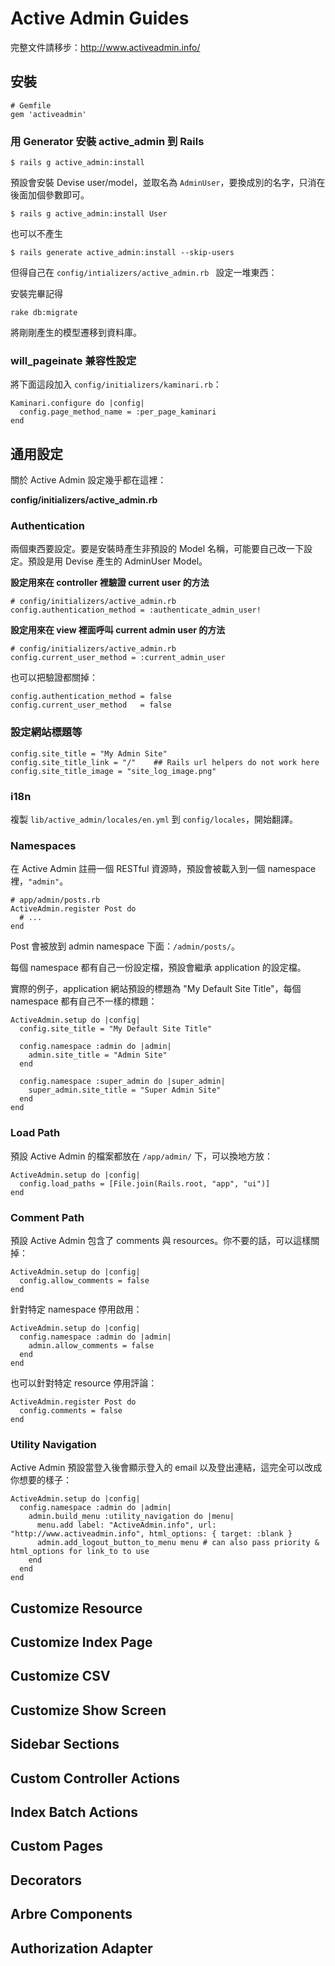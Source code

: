 # Active Admin Guides

完整文件請移步：http://www.activeadmin.info/

## 安裝

```
# Gemfile
gem 'activeadmin'
```

### 用 Generator 安裝 active_admin 到 Rails

    $ rails g active_admin:install

預設會安裝 Devise user/model，並取名為 `AdminUser`，要換成別的名字，只消在後面加個參數即可。

    $ rails g active_admin:install User

也可以不產生

    $ rails generate active_admin:install --skip-users

但得自己在 `config/intializers/active_admin.rb ` 設定一堆東西：

安裝完畢記得

    rake db:migrate

將剛剛產生的模型遷移到資料庫。

### will_pageinate 兼容性設定

將下面這段加入 `config/initializers/kaminari.rb`：

```
Kaminari.configure do |config|
  config.page_method_name = :per_page_kaminari
end
```

## 通用設定

關於 Active Admin 設定幾乎都在這裡：

__config/initializers/active_admin.rb__

### Authentication

兩個東西要設定。要是安裝時產生非預設的 Model 名稱，可能要自己改一下設定。預設是用 Devise 產生的 AdminUser Model。

__設定用來在 controller 裡驗證 current user 的方法__

```
# config/initializers/active_admin.rb
config.authentication_method = :authenticate_admin_user!
```

__設定用來在 view 裡面呼叫 current admin user 的方法__

```
# config/initializers/active_admin.rb
config.current_user_method = :current_admin_user
```

也可以把驗證都關掉：

```
config.authentication_method = false
config.current_user_method   = false
```

### 設定網站標題等

```
config.site_title = "My Admin Site"
config.site_title_link = "/"    ## Rails url helpers do not work here
config.site_title_image = "site_log_image.png"
```

### i18n

複製 `lib/active_admin/locales/en.yml` 到 `config/locales`，開始翻譯。

### Namespaces

在 Active Admin 註冊一個 RESTful 資源時，預設會被載入到一個 namespace 裡，`"admin"`。

```
# app/admin/posts.rb
ActiveAdmin.register Post do
  # ...
end
```

Post 會被放到 admin namespace 下面：`/admin/posts/`。

每個 namespace 都有自己一份設定檔，預設會繼承 application 的設定檔。

實際的例子，application 網站預設的標題為 "My Default Site Title"，每個 namespace 都有自己不一樣的標題：

```
ActiveAdmin.setup do |config|
  config.site_title = "My Default Site Title"

  config.namespace :admin do |admin|
    admin.site_title = "Admin Site"
  end

  config.namespace :super_admin do |super_admin|
    super_admin.site_title = "Super Admin Site"
  end
end
```

### Load Path

預設 Active Admin 的檔案都放在 `/app/admin/` 下，可以換地方放：

```
ActiveAdmin.setup do |config|
  config.load_paths = [File.join(Rails.root, "app", "ui")]
end
```
### Comment Path

預設 Active Admin 包含了 comments 與 resources。你不要的話，可以這樣關掉：

```
ActiveAdmin.setup do |config|
  config.allow_comments = false
end
```

針對特定 namespace 停用啟用：

```
ActiveAdmin.setup do |config|
  config.namespace :admin do |admin|
    admin.allow_comments = false
  end
end
```

也可以針對特定 resource 停用評論：

```
ActiveAdmin.register Post do
  config.comments = false
end
```
### Utility Navigation

Active Admin 預設當登入後會顯示登入的 email 以及登出連結，這完全可以改成你想要的樣子：

```
ActiveAdmin.setup do |config|
  config.namespace :admin do |admin|
    admin.build_menu :utility_navigation do |menu|
      menu.add label: "ActiveAdmin.info", url: "http://www.activeadmin.info", html_options: { target: :blank }
      admin.add_logout_button_to_menu menu # can also pass priority & html_options for link_to to use
    end
  end
end
```

## Customize Resource

## Customize Index Page

## Customize CSV

## Customize Show Screen

## Sidebar Sections

## Custom Controller Actions

## Index Batch Actions

## Custom Pages

## Decorators

## Arbre Components

## Authorization Adapter
